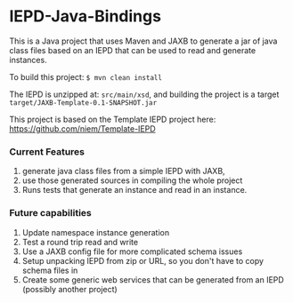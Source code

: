IEPD-Java-Bindings
==================

This is a Java project that uses Maven and JAXB to generate a jar of java class files based on an IEPD that can be used to read and generate instances.

To build this project:
`$ mvn clean install`

The IEPD is unzipped at: `src/main/xsd`, and building the project is a target `target/JAXB-Template-0.1-SNAPSHOT.jar`

This project is based on the Template IEPD project here: https://github.com/niem/Template-IEPD

### Current Features
1. generate java class files from a simple IEPD with JAXB,
2. use those generated sources in compiling the whole project
3. Runs tests that generate an instance and read in an instance.

### Future capabilities
1. Update namespace instance generation 
2. Test a round trip read and write
3. Use a JAXB config file for more complicated schema issues
4. Setup unpacking IEPD from zip or URL, so you don't have to copy schema files in
5. Create some generic web services that can be generated from an IEPD (possibly another project)
